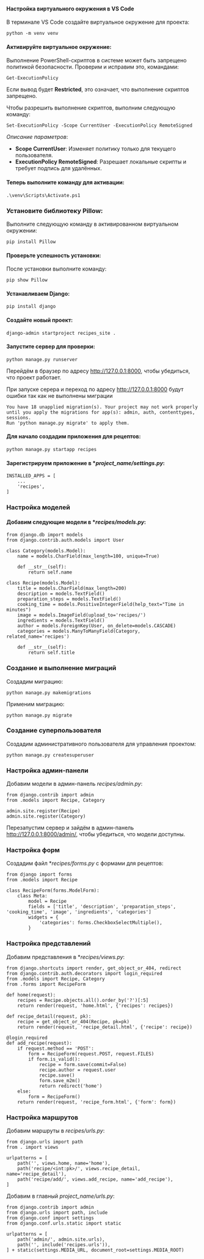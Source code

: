 #### Настройка виртуального окружения в VS Code
В терминале VS Code создайте виртуальное окружение для проекта:
```
python -m venv venv
```
#### Активируйте виртуальное окружение:
Выполнение PowerShell-скриптов в системе может быть запрещено политикой безопасности. Проверим и исправим это, командами:
```
Get-ExecutionPolicy
```
Если вывод будет **Restricted**, это означает, что выполнение скриптов запрещено.

Чтобы разрешить выполнение скриптов, выполним следующую команду:
```
Set-ExecutionPolicy -Scope CurrentUser -ExecutionPolicy RemoteSigned
```
*Описание параметров*:

- **Scope CurrentUser**: Изменяет политику только для текущего пользователя.
- **ExecutionPolicy RemoteSigned**: Разрешает локальные скрипты и требует подпись для удалённых.
#### Теперь выполните команду для активации:
```
.\venv\Scripts\Activate.ps1
```
### Установите библиотеку Pillow:

Выполните следующую команду в активированном виртуальном окружении:
```
pip install Pillow
```
#### Проверьте успешность установки:

После установки выполните команду:
```
pip show Pillow
```
#### Устанавливаем Django:
```
pip install django
```
#### Создайте новый проект:
```
django-admin startproject recipes_site .
```
#### Запустите сервер для проверки:
```
python manage.py runserver
```
Перейдём в браузер по адресу http://127.0.0.1:8000, чтобы убедиться, что проект работает.

При запуске серера и переход по адресу http://127.0.0.1:8000 будут ошибки так как не выполнены миграции
```
You have 18 unapplied migration(s). Your project may not work properly until you apply the migrations for app(s): admin, auth, contenttypes, sessions.
Run 'python manage.py migrate' to apply them.
```
#### Для начало создадим приложения для рецептов:
```
python manage.py startapp recipes
```
#### Зарегистрируем приложение в **project_name/settings.py*:
```
INSTALLED_APPS = [
    ...
    'recipes',
]
```
### Настройка моделей
#### Добавим следующие модели в **recipes/models.py*:
```
from django.db import models
from django.contrib.auth.models import User

class Category(models.Model):
    name = models.CharField(max_length=100, unique=True)

    def __str__(self):
        return self.name

class Recipe(models.Model):
    title = models.CharField(max_length=200)
    description = models.TextField()
    preparation_steps = models.TextField()
    cooking_time = models.PositiveIntegerField(help_text="Time in minutes")
    image = models.ImageField(upload_to='recipes/')
    ingredients = models.TextField()
    author = models.ForeignKey(User, on_delete=models.CASCADE)
    categories = models.ManyToManyField(Category, related_name='recipes')

    def __str__(self):
        return self.title
```
### Создание и выполнение миграций
Создадим миграцию:
```
python manage.py makemigrations
```
Применим миграцию:
```
python manage.py migrate
```
### Создание суперпользователя
Создадим административного пользователя для управления проектом:
```
python manage.py createsuperuser
```
### Настройка админ-панели
Добавим модели в админ-панель *recipes/admin.py*:
```
from django.contrib import admin
from .models import Recipe, Category

admin.site.register(Recipe)
admin.site.register(Category)
```
Перезапустим сервер и зайдём в админ-панель http://127.0.0.1:8000/admin/, чтобы убедиться, что модели доступны.

### Настройка форм
Создадим файл **recipes/forms.py* с формами для рецептов:
```
from django import forms
from .models import Recipe

class RecipeForm(forms.ModelForm):
    class Meta:
        model = Recipe
        fields = ['title', 'description', 'preparation_steps', 'cooking_time', 'image', 'ingredients', 'categories']
        widgets = {
            'categories': forms.CheckboxSelectMultiple(),
        }
```
### Настройка представлений
Добавим представления в **recipes/views.py*:
```
from django.shortcuts import render, get_object_or_404, redirect
from django.contrib.auth.decorators import login_required
from .models import Recipe, Category
from .forms import RecipeForm

def home(request):
    recipes = Recipe.objects.all().order_by('?')[:5]
    return render(request, 'home.html', {'recipes': recipes})

def recipe_detail(request, pk):
    recipe = get_object_or_404(Recipe, pk=pk)
    return render(request, 'recipe_detail.html', {'recipe': recipe})

@login_required
def add_recipe(request):
    if request.method == 'POST':
        form = RecipeForm(request.POST, request.FILES)
        if form.is_valid():
            recipe = form.save(commit=False)
            recipe.author = request.user
            recipe.save()
            form.save_m2m()
            return redirect('home')
    else:
        form = RecipeForm()
    return render(request, 'recipe_form.html', {'form': form})
```
### Настройка маршрутов
Добавим маршруты в *recipes/urls.py*:
```
from django.urls import path
from . import views

urlpatterns = [
    path('', views.home, name='home'),
    path('recipe/<int:pk>/', views.recipe_detail, name='recipe_detail'),
    path('recipe/add/', views.add_recipe, name='add_recipe'),
]
```

Добавим в главный *project_name/urls.py*:
```
from django.contrib import admin
from django.urls import path, include
from django.conf import settings
from django.conf.urls.static import static

urlpatterns = [
    path('admin/', admin.site.urls),
    path('', include('recipes.urls')),
] + static(settings.MEDIA_URL, document_root=settings.MEDIA_ROOT)
```